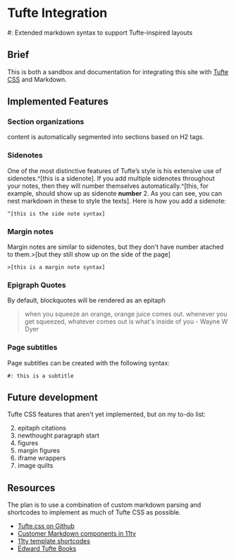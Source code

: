 # Tufte Integration 

#: Extended markdown syntax to support Tufte-inspired layouts

## Brief

This is both a sandbox and documentation for integrating this site with [Tufte CSS](https://edwardtufte.github.io/tufte-css/) and Markdown.

## Implemented Features 

### Section organizations
content is automatically segmented into sections based on H2 tags. 

### Sidenotes 

One of the most distinctive features of Tufte’s style is his extensive use of sidenotes.^[this is a sidenote]. If you add multiple sidenotes throughout your notes, then they will number themselves automatically.^[this, for example, should show up as sidenote **number** 2. As you can see, you can nest markdown in these to style the texts]. Here is how you add a sidenote: 

```
^[this is the side note syntax]
```

### Margin notes 

Margin notes are similar to sidenotes, but they don't have  number atached to them.>[but they still show up on the side of the page]

```
>[this is a margin note syntax]
```

### Epigraph Quotes
By default, blockquotes will be rendered as an epitaph

> when you squeeze an orange, orange juice comes out. whenever you get squeezed, whatever comes out is what's inside of you - Wayne W Dyer

### Page subtitles

Page subtitles can be created with the following syntax: 

```
#: this is a subtitle
```

## Future development
Tufte CSS features that aren't yet implemented, but on my to-do list: 

2. epitaph citations
3. newthought paragraph start
4. figures
5. margin figures
6. iframe wrappers
7. image quilts

## Resources
The plan is to use a combination of custom markdown parsing and shortcodes to implement as much of Tufte CSS as possible.

* [Tufte.css on Github](https://github.com/edwardtufte/tufte-css)
* [Customer Markdown components in 11ty](https://www.aleksandrhovhannisyan.com/blog/custom-markdown-components-in-11ty/)
* [11ty template shortcodes](https://www.11ty.dev/docs/shortcodes/)
* [Edward Tufte Books](https://www.edwardtufte.com/tufte/books_be) 
